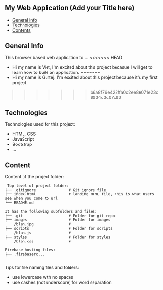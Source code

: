 ## My Web Application (Add your Title here)

* [General info](#general-info)
* [Technologies](#technologies)
* [Contents](#content)

## General Info
This browser based web application to ...
<<<<<<< HEAD
* Hi my name is Viet, I'm excited about this project becasue I will get to learn how to build an application.
=======
* Hi my name is Gurtej. I'm excited about this project because it's my first project
>>>>>>> b6a8f76e428ffa0c2ee86071e23c9934c3c67c83
	
## Technologies
Technologies used for this project:
* HTML, CSS
* JavaScript
* Bootstrap 
* ...
	
## Content
Content of the project folder:

```
 Top level of project folder: 
├── .gitignore               # Git ignore file
├── index.html               # landing HTML file, this is what users see when you come to url
└── README.md

It has the following subfolders and files:
├── .git                     # Folder for git repo
├── images                   # Folder for images
    /blah.jpg                # 
├── scripts                  # Folder for scripts
    /blah.js                 # 
├── styles                   # Folder for styles
    /blah.css                # 

Firebase hosting files: 
├── .firebaserc...


```

Tips for file naming files and folders:
* use lowercase with no spaces
* use dashes (not underscore) for word separation

